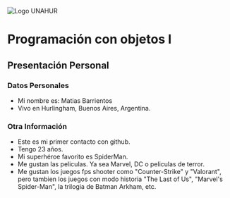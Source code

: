 ![Logo UNAHUR](./UNAHUR.png)

# Programación con objetos I
## Presentación Personal

### Datos Personales
- Mi nombre es: Matias Barrientos
- Vivo en Hurlingham, Buenos Aires, Argentina.


### Otra Información
- Este es mi primer contacto con github.
- Tengo 23 años.
- Mi superhéroe favorito es SpiderMan.
- Me gustan las peliculas. Ya sea Marvel, DC o peliculas de terror.
- Me gustan los juegos fps shooter como "Counter-Strike" y "Valorant", pero tambien los juegos con modo historia "The Last of Us", "Marvel's Spider-Man", la trilogia de Batman Arkham, etc.
